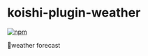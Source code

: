 # koishi-plugin-weather

[![npm](https://img.shields.io/npm/v/koishi-plugin-weather?style=flat-square)](https://www.npmjs.com/package/koishi-plugin-weather)

weather forecast
